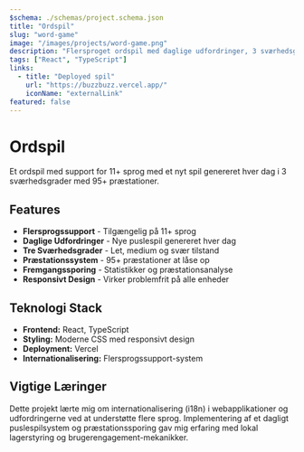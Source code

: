 ```yaml
---
$schema: ./schemas/project.schema.json
title: "Ordspil"
slug: "word-game"
image: "/images/projects/word-game.png"
description: "Flersproget ordspil med daglige udfordringer, 3 sværhedsgrader og 95+ præstationer på tværs af 11+ sprog."
tags: ["React", "TypeScript"]
links:
  - title: "Deployed spil"
    url: "https://buzzbuzz.vercel.app/"
    iconName: "externalLink"
featured: false
---
```


# Ordspil

Et ordspil med support for 11+ sprog med et nyt spil genereret hver dag i 3 sværhedsgrader med 95+ præstationer.

## Features

- **Flersprogssupport** - Tilgængelig på 11+ sprog
- **Daglige Udfordringer** - Nye puslespil genereret hver dag
- **Tre Sværhedsgrader** - Let, medium og svær tilstand
- **Præstationssystem** - 95+ præstationer at låse op
- **Fremgangssporing** - Statistikker og præstationsanalyse
- **Responsivt Design** - Virker problemfrit på alle enheder

## Teknologi Stack

- **Frontend:** React, TypeScript
- **Styling:** Moderne CSS med responsivt design
- **Deployment:** Vercel
- **Internationalisering:** Flersprogssupport-system

## Vigtige Læringer

Dette projekt lærte mig om internationalisering (i18n) i webapplikationer og udfordringerne ved at understøtte flere sprog. Implementering af et dagligt puslespilsystem og præstationssporing gav mig erfaring med lokal lagerstyring og brugerengagement-mekanikker.